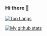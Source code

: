 ### Hi there 👋

[![Top Langs](https://github-readme-stats.vercel.app/api/top-langs/?username=antoine13330&theme=dark)](https://github.com/anuraghazra/github-readme-stats)  

[![My github stats](https://github-readme-stats.vercel.app/api?username=antoine13330&show_icons=true&theme=dark)](https://github.com/anuraghazra/github-readme-stats)  
  
  
